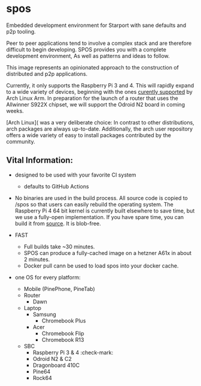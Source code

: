 # spos

Embedded development environment for Starport with sane defaults and p2p tooling.

Peer to peer applications tend to involve a complex stack and are therefore difficult to begin developing. SPOS provides you with a complete development environment, As well as patterns and ideas to follow.

This image represents an opinionated approach to the construction of distributed and p2p applications.

Currently, it only supports the Raspberry Pi 3 and 4.  This will rapidly expand to a wide variety of devices, beginning with the ones [curently supported](https://archlinuxarm.org/platforms/armv8) by Arch Linux Arm.  In preparation for the launch of a router that uses the Allwinner S922X chipset, we will support the Odroid N2 board in coming weeks.

[Arch Linux]( was a very deliberate choice:  In contrast to other distributions, arch packages are always up-to-date. Additionally, the arch user repository offers a wide variety of easy to install packages contributed by the community. 



## Vital Information:

* designed to be used with your favorite CI system
    * defaults to GitHub Actions

* No binaries are used in the build process.  All source code is copied to /spos so that users can easily rebuild the operating system.  The Raspberry Pi 4 64 bit kernel is currently built elsewhere to save time, but we use a fully-open implementation.  If you have spare time, you can build it from [source](https://aur.archlinux.org/packages/linux-raspberrypi4-aarch64/).  It is blob-free. 

* FAST
  * Full builds take ~30 minutes.
  * SPOS can produce a fully-cached image on a hetzner A61x in about 2 minutes.
  * Docker pull cann be used to load spos into your docker cache.
  
  

* one OS for every platform:
  * Mobile (PinePhone, PineTab)
  * Router
    * Dawn
  * Laptop 
    * Samsung
       * Chromebook Plus
    * Acer 
       * Chromebook Flip
       * Chromebook R13
  * SBC 
    * Raspberry Pi 3 & 4 :check-mark:
    * Odroid N2 & C2
    * Dragonboard 410C
    * Pine64
    * Rock64
